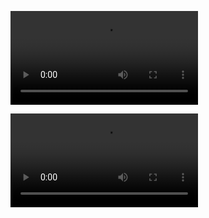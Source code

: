 ![video demo Check the username, email, phone number already in the database](./demo/day7_Check_ton_tai.mp4)

!["video demo valid email"](./demo/day7_VerifyEmail.mp4)
